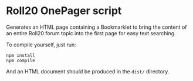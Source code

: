 # Roll20 OnePager script

Generates an HTML page containing a Bookmarklet to bring the content of an entire Roll20 forum topic into the first page for easy text searching.

To compile yourself, just run:

```
npm install
npm compile
```

And an HTML document should be produced in the `dist/` directory.
